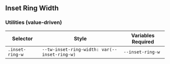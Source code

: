 ## Inset Ring Width

### Utilities (value-driven)

| Selector        | Style                                        | Variables Required |
| --------------- | -------------------------------------------- | ------------------ |
| `.inset-ring-w` | `--tw-inset-ring-width: var(--inset-ring-w)` | `--inset-ring-w`   |
